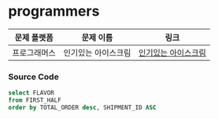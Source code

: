 # programmers

| 문제 플랫폼   | 문제 이름           | 링크                                   |
|---------------|--------------------|----------------------------------------|
| 프로그래머스          | 인기있는 아이스크림           | [인기있는 아이스크림](https://school.programmers.co.kr/learn/courses/30/lessons/133024) |

### Source Code
```sql
select FLAVOR
from FIRST_HALF
order by TOTAL_ORDER desc, SHIPMENT_ID ASC
```
